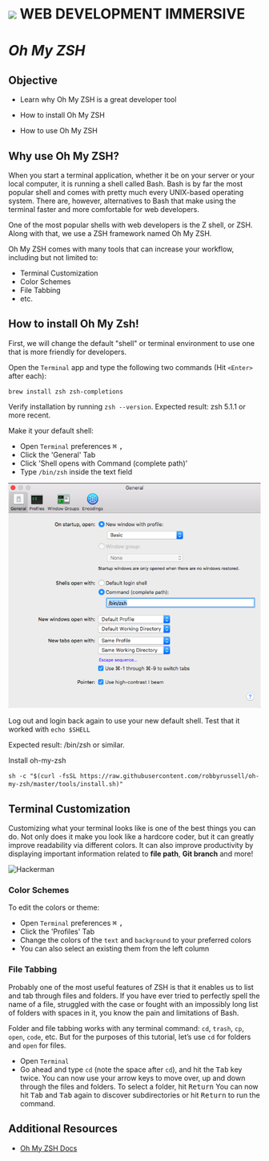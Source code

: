 # ![](https://ga-dash.s3.amazonaws.com/production/assets/logo-9f88ae6c9c3871690e33280fcf557f33.png)  WEB DEVELOPMENT IMMERSIVE

# _Oh My ZSH_

## Objective

* Learn why Oh My ZSH is a great developer tool

* How to install Oh My ZSH

* How to use Oh My ZSH

## Why use Oh My ZSH?

When you start a terminal application, whether it be on your server or your local computer, it is running a shell called Bash. Bash is by far the most popular shell and comes with pretty much every UNIX-based operating system. There are, however, alternatives to Bash that make using the terminal faster and more comfortable for web developers.

One of the most popular shells with web developers is the Z shell, or ZSH. Along with that, we use a ZSH framework named Oh My ZSH.

Oh My ZSH comes with many tools that can increase your workflow, including but not limited to:
* Terminal Customization
* Color Schemes
* File Tabbing
* etc.

## How to install Oh My Zsh!
First, we will change the default "shell" or terminal environment to use one that is more friendly for developers.

Open the `Terminal` app and type the following two commands (Hit `<Enter>` after each):
```
brew install zsh zsh-completions
```

Verify installation by running `zsh --version`. Expected result: zsh 5.1.1 or more recent.

Make it your default shell: 
* Open `Terminal` preferences <kbd>⌘</kbd> <kbd>,</kbd>
* Click the 'General' Tab
* Click 'Shell opens with Command (complete path)'
* Type `/bin/zsh` inside the text field

![Terminal Image](terminal.png)

Log out and login back again to use your new default shell.
Test that it worked with 
```echo $SHELL```

Expected result: /bin/zsh or similar.

Install oh-my-zsh 
```
sh -c "$(curl -fsSL https://raw.githubusercontent.com/robbyrussell/oh-my-zsh/master/tools/install.sh)"
```

## Terminal Customization

Customizing what your terminal looks like is one of the best things you can do. Not only does it make you look like a hardcore coder, but it can greatly improve readability via different colors. It can also improve productivity by displaying important information related to **file path**, **Git branch** and more!

![Hackerman](hackerman.gif)

### Color Schemes

To edit the colors or theme:
* Open `Terminal` preferences <kbd>⌘</kbd> <kbd>,</kbd>
* Click the 'Profiles' Tab
* Change the colors of the `text` and `background` to your preferred colors
* You can also select an existing them from the left column

### File Tabbing

Probably one of the most useful features of ZSH is that it enables us to list and tab through files and folders. If you have ever tried to perfectly spell the name of a file, struggled with the case or fought with an impossibly long list of folders with spaces in it, you know the pain and limitations of Bash.

Folder and file tabbing works with any terminal command: `cd`, `trash`, `cp`, `open`, `code`, etc. But for the purposes of this tutorial, let’s use `cd` for folders and `open` for files.

* Open `Terminal` 
* Go ahead and type `cd` (note the space after `cd`), and hit the <kbd>Tab</kbd> key twice. You can now use your arrow keys to move over, up and down through the files and folders. To select a folder, hit <kbd>Return</kbd> You can now hit <kbd>Tab</kbd> and <kbd>Tab</kbd> again to discover subdirectories or hit <kbd>Return</kbd> to run the command.

## Additional Resources
* [Oh My ZSH Docs](https://ohmyz.sh/)

